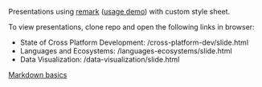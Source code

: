 Presentations using [remark](https://github.com/gnab/remark) ([usage demo](http://gnab.github.io/remark)) with custom style sheet.

To view presentations, clone repo and open the following links in browser:
- State of Cross Platform Development: <PATH>/cross-platform-dev/slide.html
- Languages and Ecosystems: <PATH>/languages-ecosystems/slide.html
- Data Visualization: <PATH>/data-visualization/slide.html

[Markdown basics](https://help.github.com/articles/markdown-basics/)
